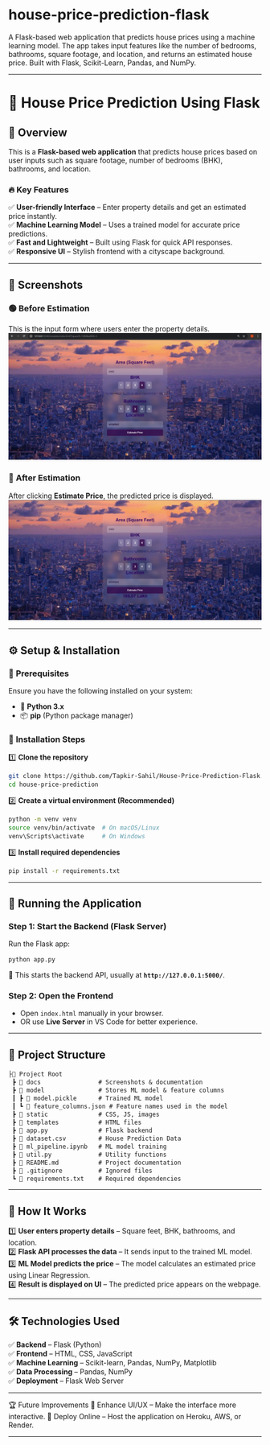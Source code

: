 # house-price-prediction-flask
A Flask-based web application that predicts house prices using a machine learning model. The app takes input features like the number of bedrooms, bathrooms, square footage, and location, and returns an estimated house price. Built with Flask, Scikit-Learn, Pandas, and NumPy.

---

# 🏡 **House Price Prediction Using Flask**  

## 📌 **Overview**  
This is a **Flask-based web application** that predicts house prices based on user inputs such as square footage, number of bedrooms (BHK), bathrooms, and location.  

### 🔥 **Key Features**  
✅ **User-friendly Interface** – Enter property details and get an estimated price instantly.  
✅ **Machine Learning Model** – Uses a trained model for accurate price predictions.  
✅ **Fast and Lightweight** – Built using Flask for quick API responses.  
✅ **Responsive UI** – Stylish frontend with a cityscape background.  

---

## 📸 **Screenshots**  

### 🟢 **Before Estimation**  
This is the input form where users enter the property details.  
![Before Estimation](docs/C_Before%20Estimation.png)  

### 🔵 **After Estimation**  
After clicking **Estimate Price**, the predicted price is displayed.  
![After Estimation](docs/C_After%20Estimation.PNG)  

---

## ⚙ **Setup & Installation**  

### 📌 **Prerequisites**  
Ensure you have the following installed on your system:  
- 🐍 **Python 3.x**  
- 📦 **pip** (Python package manager)  

### 🔧 **Installation Steps**  

1️⃣ **Clone the repository**  
   ```bash
   git clone https://github.com/Tapkir-Sahil/House-Price-Prediction-Flask.git
   cd house-price-prediction
   ```  

2️⃣ **Create a virtual environment (Recommended)**  
   ```bash
   python -m venv venv
   source venv/bin/activate  # On macOS/Linux
   venv\Scripts\activate     # On Windows
   ```  

3️⃣ **Install required dependencies**  
   ```bash
   pip install -r requirements.txt
   ```  

---

## 🚀 **Running the Application**  

### **Step 1: Start the Backend (Flask Server)**  
Run the Flask app:  
```bash
python app.py
```  
🔹 This starts the backend API, usually at **`http://127.0.0.1:5000/`**.  

### **Step 2: Open the Frontend**  
- Open `index.html` manually in your browser.  
- OR use **Live Server** in VS Code for better experience.  

---

## 📂 **Project Structure**  
```
├📂 Project Root
 ┣ 📂 docs                # Screenshots & documentation
 ┣ 📂 model               # Stores ML model & feature columns
 ┃ ┣ 📄 model.pickle      # Trained ML model
 ┃ ┗ 📄 feature_columns.json # Feature names used in the model
 ┣ 📂 static              # CSS, JS, images
 ┣ 📂 templates           # HTML files
 ┣ 📄 app.py              # Flask backend
 ┣ 📄 dataset.csv         # House Prediction Data
 ┣ 📄 ml_pipeline.ipynb   # ML model training
 ┣ 📄 util.py             # Utility functions
 ┣ 📄 README.md           # Project documentation
 ┣ 📄 .gitignore          # Ignored files
 ┗ 📄 requirements.txt    # Required dependencies

```

---

## 🎯 **How It Works**  

1️⃣ **User enters property details** – Square feet, BHK, bathrooms, and location.  
2️⃣ **Flask API processes the data** – It sends input to the trained ML model.  
3️⃣ **ML Model predicts the price** – The model calculates an estimated price using Linear Regression.  
4️⃣ **Result is displayed on UI** – The predicted price appears on the webpage.  

---

## 🛠 **Technologies Used**  

✅ **Backend** – Flask (Python)  
✅ **Frontend** – HTML, CSS, JavaScript  
✅ **Machine Learning** – Scikit-learn, Pandas, NumPy, Matplotlib  
✅ **Data Processing** – Pandas, NumPy  
✅ **Deployment** – Flask Web Server  

---

🏆 Future Improvements
🔹 Enhance UI/UX – Make the interface more interactive.
🔹 Deploy Online – Host the application on Heroku, AWS, or Render.

---